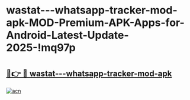 # wastat---whatsapp-tracker-mod-apk-MOD-Premium-APK-Apps-for-Android-Latest-Update-2025-!mq97p

# <h2><a href="https://ep840l.esa.edu.pl?title=wastat---whatsapp-tracker-mod-apk&ref=mq97p">🔗👉 🔴 wastat---whatsapp-tracker-mod-apk</a></h2>

[![acn](https://github.com/user-attachments/assets/0f9c940e-d8b0-45ae-aac7-cd30a18b3e1c)](https://ep840l.esa.edu.pl?title=wastat---whatsapp-tracker-mod-apk&ref=mq97p)

